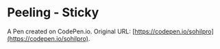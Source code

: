 # Peeling - Sticky

A Pen created on CodePen.io. Original URL: [https://codepen.io/sohilpro](https://codepen.io/sohilpro).

